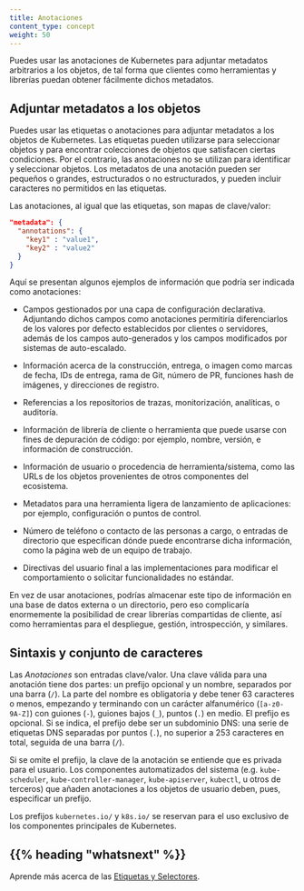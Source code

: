 ```yaml
---
title: Anotaciones
content_type: concept
weight: 50
---
```


<!-- overview -->
Puedes usar las anotaciones de Kubernetes para adjuntar metadatos arbitrarios a los objetos, de tal forma que clientes como herramientas y librerías puedan obtener fácilmente dichos metadatos.


<!-- body -->
## Adjuntar metadatos a los objetos

Puedes usar las etiquetas o anotaciones para adjuntar metadatos a los objetos de Kubernetes.
Las etiquetas pueden utilizarse para seleccionar objetos y para encontrar colecciones de objetos que satisfacen ciertas condiciones.
Por el contrario, las anotaciones no se utilizan para identificar y seleccionar objetos.
Los metadatos de una anotación pueden ser pequeños o grandes, estructurados o no estructurados,
y pueden incluir caracteres no permitidos en las etiquetas.

Las anotaciones, al igual que las etiquetas, son mapas de clave/valor:

```json
"metadata": {
  "annotations": {
    "key1" : "value1",
    "key2" : "value2"
  }
}
```

Aquí se presentan algunos ejemplos de información que podría ser indicada como anotaciones:

* Campos gestionados por una capa de configuración declarativa.
  Adjuntando dichos campos como anotaciones permitiría diferenciarlos de los
  valores por defecto establecidos por clientes o servidores, además de los
  campos auto-generados y los campos modificados por sistemas de auto-escalado.

* Información acerca de la construcción, entrega, o imagen como marcas de fecha, IDs de entrega, rama de Git,
  número de PR, funciones hash de imágenes, y direcciones de registro.

* Referencias a los repositorios de trazas, monitorización, analíticas, o auditoría.

* Información de librería de cliente o herramienta que puede usarse con fines de depuración de código:
  por ejemplo, nombre, versión, e información de construcción.

* Información de usuario o procedencia de herramienta/sistema, como las URLs de los
  objetos provenientes de otros componentes del ecosistema.

* Metadatos para una herramienta ligera de lanzamiento de aplicaciones: por ejemplo, configuración o puntos de control.

* Número de teléfono o contacto de las personas a cargo, o entradas de directorio que
  especifican dónde puede encontrarse dicha información, como la página web de un equipo de trabajo.

* Directivas del usuario final a las implementaciones para modificar el comportamiento
  o solicitar funcionalidades no estándar.

En vez de usar anotaciones, podrías almacenar este tipo de información en una
base de datos externa o un directorio, pero eso complicaría enormemente la posibilidad
de crear librerías compartidas de cliente, así como herramientas para el
despliegue, gestión, introspección, y similares.

## Sintaxis y conjunto de caracteres

Las _Anotaciones_ son entradas clave/valor. Una clave válida para una anotación tiene dos partes: un prefijo opcional y un nombre, separados por una barra (`/`). La parte del nombre es obligatoria y debe tener 63 caracteres o menos, empezando y terminando con un carácter alfanumérico (`[a-z0-9A-Z]`) con guiones (`-`), guiones bajos (`_`), puntos (`.`) en medio. El prefijo es opcional. Si se indica,
el prefijo debe ser un subdominio DNS: una serie de etiquetas DNS separadas por puntos (`.`), no superior a 253 caracteres en total, seguida de una barra (`/`).

Si se omite el prefijo, la clave de la anotación se entiende que es privada para el usuario. Los componentes automatizados del sistema (e.g. `kube-scheduler`, `kube-controller-manager`, `kube-apiserver`, `kubectl`, u otros de terceros) que añaden anotaciones a los objetos de usuario deben, pues, especificar un prefijo.

Los prefijos `kubernetes.io/` y `k8s.io/` se reservan para el uso exclusivo de los componentes principales de Kubernetes.



## {{% heading "whatsnext" %}}

Aprende más acerca de las [Etiquetas y Selectores](/docs/concepts/overview/working-with-objects/labels/).



